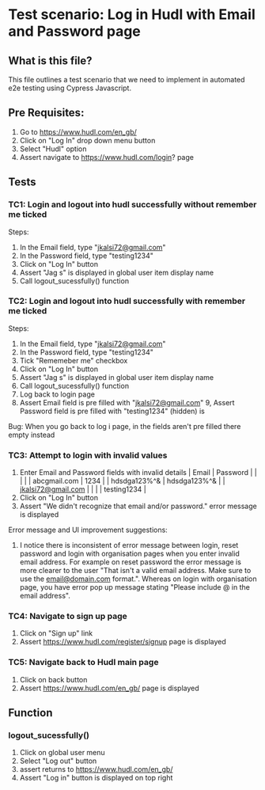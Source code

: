 # Test scenario: Log in Hudl with Email and Password page

## What is this file?

This file outlines a test scenario that we need to implement in automated e2e testing using Cypress Javascript.

## Pre Requisites:

1. Go to https://www.hudl.com/en_gb/
2. Click on "Log In" drop down menu button
3. Select "Hudl" option
4. Assert navigate to https://www.hudl.com/login? page

## Tests

### TC1: Login and logout into hudl successfully without remember me ticked

Steps:

1. In the Email field, type "jkalsi72@gmail.com"
2. In the Password field, type "testing1234"
3. Click on "Log In" button
4. Assert "Jag s" is displayed in global user item display name
5. Call logout_sucessfully() function

### TC2: Login and logout into hudl successfully with remember me ticked

Steps:

1. In the Email field, type "jkalsi72@gmail.com"
2. In the Password field, type "testing1234"
3. Tick "Rememeber me" checkbox
4. Click on "Log In" button
5. Assert "Jag s" is displayed in global user item display name
6. Call logout_sucessfully() function
7. Log back to login page
8. Assert Email field is pre filled with "jkalsi72@gmail.com"
   9, Assert Password field is pre filled with "testing1234" (hidden) is

Bug:
When you go back to log i page, in the fields aren't pre filled there empty instead

### TC3: Attempt to login with invalid values

1. Enter Email and Password fields with invalid details
   | Email | Password |
   | <empty> | <empty> |
   | abcgmail.com | 1234 |
   | hdsdga123%^& | hdsdga123%^& |
   | jkalsi72@gmail.com | <empty> |
   | <empty> | testing1234 |
2. Click on "Log In" button
3. Assert "We didn't recognize that email and/or password." error message is displayed

Error message and UI improvement suggestions:

1. I notice there is inconsistent of error message between login, reset password and login with organisation pages when you enter invalid email address.
   For example on reset password the error message is more clearer to the user "That isn't a valid email address. Make sure to use the email@domain.com format.".
   Whereas on login with organisation page, you have error pop up message stating "Please include @ in the email address".

### TC4: Navigate to sign up page

1. Click on "Sign up" link
2. Assert https://www.hudl.com/register/signup page is displayed

### TC5: Navigate back to Hudl main page

1. Click on back button
2. Assert https://www.hudl.com/en_gb/ page is displayed

## Function

### logout_sucessfully()

1. Click on global user menu
2. Select "Log out" button
3. assert returns to https://www.hudl.com/en_gb/
4. Assert "Log in" button is displayed on top right
